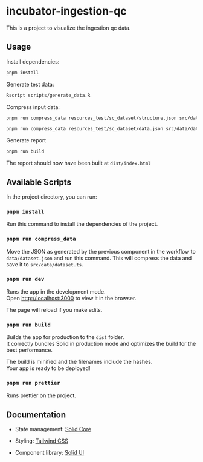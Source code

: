# incubator-ingestion-qc

This is a project to visualize the ingestion qc data.

## Usage

Install dependencies:

```bash
pnpm install
```

Generate test data:
```bash
Rscript scripts/generate_data.R
```

Compress input data:

```bash
pnpm run compress_data resources_test/sc_dataset/structure.json src/data/report_structure.ts

pnpm run compress_data resources_test/sc_dataset/data.json src/data/dataset.ts
```

Generate report
```bash
pnpm run build
```

The report should now have been built at `dist/index.html`

## Available Scripts

In the project directory, you can run:

### `pnpm install`

Run this command to install the dependencies of the project.

### `pnpm run compress_data`

Move the JSON as generated by the previous component in the workflow to `data/dataset.json` and run this command. This will compress the data and save it to `src/data/dataset.ts`.

### `pnpm run dev`

Runs the app in the development mode.<br>
Open [http://localhost:3000](http://localhost:3000) to view it in the browser.

The page will reload if you make edits.<br>

### `pnpm run build`

Builds the app for production to the `dist` folder.<br>
It correctly bundles Solid in production mode and optimizes the build for the best performance.

The build is minified and the filenames include the hashes.<br>
Your app is ready to be deployed!

### `pnpm run prettier`

Runs prettier on the project.

## Documentation

* State management: [Solid Core](https://docs.solidjs.com/)

* Styling: [Tailwind CSS](https://tailwindcss.com/docs)

* Component library: [Solid UI](https://www.solid-ui.com/docs/components/accordion)
